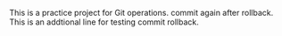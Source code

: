 This is a practice project for Git operations.
commit again after rollback.
This is an addtional line for testing commit rollback.
